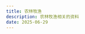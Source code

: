 ```yaml
---
title: 农林牧渔
description: 农林牧渔相关的资料
date: 2025-06-29
---
```


[美国农业生产效率为啥比中国高很多？]: https://www.zhihu.com/question/389204896/answer/1922365428883228610
